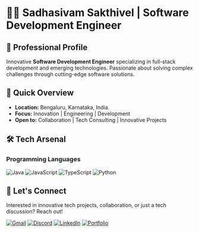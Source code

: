 # 👨‍💻 Sadhasivam Sakthivel | Software Development Engineer

## 🚀 Professional Profile
Innovative **Software Development Engineer** specializing in full-stack development and emerging technologies. Passionate about solving complex challenges through cutting-edge software solutions.

## 📍 Quick Overview
- **Location:** Bengaluru, Karnataka, India.
- **Focus:** Innovation | Engineering | Development
- **Open to:** Collaboration | Tech Consulting | Innovative Projects

## 🛠️ Tech Arsenal
### Programming Languages
![Java](https://img.shields.io/badge/Java-ED8B00?style=for-the-badge&logo=java&logoColor=white)
![JavaScript](https://img.shields.io/badge/JavaScript-F7DF1E?style=for-the-badge&logo=javascript&logoColor=black)
![TypeScript](https://img.shields.io/badge/TypeScript-007ACC?style=for-the-badge&logo=typescript&logoColor=white)
![Python](https://img.shields.io/badge/Python-3776AB?style=for-the-badge&logo=python&logoColor=white)

## 🤝 Let's Connect
Interested in innovative tech projects, collaboration, or just a tech discussion? Reach out! 

[![Gmail](https://img.shields.io/badge/Gmail-D14836?style=for-the-badge&logo=gmail&logoColor=white)](mailto:find.sadhasivam@gmail.com)
[![Discord](https://img.shields.io/badge/Discord-5865F2?style=for-the-badge&logo=discord&logoColor=white)](https://discord.gg/CMUpaKrs)
[![LinkedIn](https://img.shields.io/badge/LinkedIn-0077B5?style=for-the-badge&logo=linkedin&logoColor=white)](https://www.linkedin.com/in/sadhasivam-s/)
[![Portfolio](https://img.shields.io/badge/Portfolio-000000?style=for-the-badge&logo=github-pages&logoColor=white)](https://TinkerWizard.github.io)

